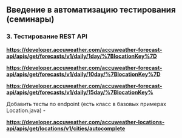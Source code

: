 ## Введение в автоматизацию тестирования (семинары)

### 3. Тестирование REST API



**https://developer.accuweather.com/accuweather-forecast-api/apis/get/forecasts/v1/daily/1day/%7BlocationKey%7D**

   **https://developer.accuweather.com/accuweather-forecast-api/apis/get/forecasts/v1/daily/10day/%7BlocationKey%7D**

  **https://developer.accuweather.com/accuweather-forecast-api/apis/get/forecasts/v1/daily/15day/%7BlocationKey%**

   Добавить тесты по endpoint (есть класс в базовых примерах Location.java) - 
   
**https://developer.accuweather.com/accuweather-locations-api/apis/get/locations/v1/cities/autocomplete**
